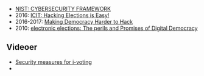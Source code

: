 - [NIST: CYBERSECURITY FRAMEWORK](https://www.nist.gov/cyberframework?trk=article-ssr-frontend-pulse_little-text-block)
- 2016: [ICIT: Hacking Elections is Easy!](https://sanantonioreport.org/wp-content/uploads/2016/09/icit-analysis-hacking-elections-is-easy-part-one2.pdf)
- 2016-2017: [Making Democracy Harder to Hack](https://heinonline.org/HOL/LandingPage?handle=hein.journals/umijlr50&div=21&id=&page=)
- 2010: [electronic elections: The perils and Promises of Digital Democracy](https://books.google.dk/books?hl=en&lr=&id=OOhhIGSca7gC&oi=fnd&pg=PP1&dq=electronic+elections+security&ots=c7P-BSZgf4&sig=70lPhK7txTj4Ob0UEss9l032kRc&redir_esc=y#v=onepage&q=electronic%20elections%20security&f=false)

## Videoer 
- [Security measures for i-voting](https://www.youtube.com/watch?v=uz9CUK0Ii6Q)
- 